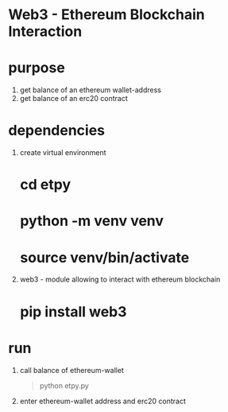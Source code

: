 
<h1>Web3 - Ethereum Blockchain Interaction</h1>

# purpose
 1) get balance of an ethereum wallet-address
 2) get balance of an erc20 contract

# dependencies
 1) create virtual environment
    # cd etpy
    # python -m venv venv
    # source venv/bin/activate
 2) web3 - module allowing to interact with ethereum blockchain
    # pip install web3

# run
 1) call balance of ethereum-wallet
    > python etpy.py
 2) enter ethereum-wallet address and erc20 contract